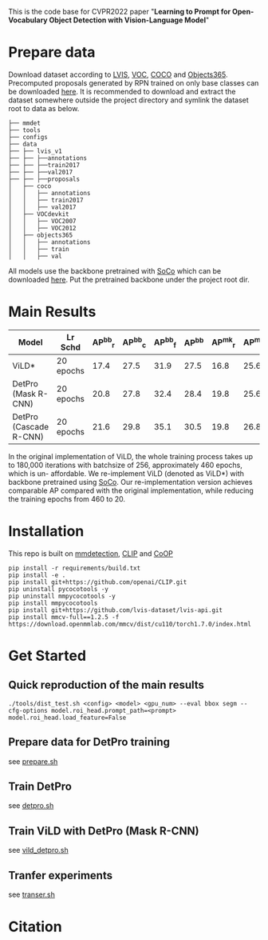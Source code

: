 This is the code base for CVPR2022 paper "**Learning to Prompt for Open-Vocabulary Object Detection with Vision-Language Model**"

# Prepare data
Download dataset according to [LVIS](https://www.lvisdataset.org/), [VOC](http://host.robots.ox.ac.uk/pascal/VOC/), [COCO](https://cocodataset.org/#home) and [Objects365](https://www.objects365.org/overview.html). Precomputed proposals generated by RPN trained on only base classes can be downloaded [here](https://cloud.tsinghua.edu.cn/d/0abae4deda2144b4b562/). It is recommended to download and extract the dataset somewhere outside the project directory and symlink the dataset root to data as below.
```
├── mmdet
├── tools
├── configs
├── data
├── ├── lvis_v1
├── ├── ├──annotations
├── ├── ├──train2017
├── ├── ├──val2017
├── ├── ├──proposals
│   ├── coco
│   │   ├── annotations
│   │   ├── train2017
│   │   ├── val2017
│   ├── VOCdevkit
│   │   ├── VOC2007
│   │   ├── VOC2012
│   ├── objects365
│   │   ├── annotations
│   │   ├── train
│   │   ├── val

```
All models use the backbone pretrained with [SoCo](https://github.com/hologerry/SoCo) which can be downloaded [here](https://cloud.tsinghua.edu.cn/f/9faa344e688e41619e92/?dl=1). Put the pretrained backbone under the project root dir.
# Main Results
| Model                  | Lr Schd   | AP<sup>bb</sup><sub>r</sub> | AP<sup>bb</sup><sub>c</sub> | AP<sup>bb</sup><sub>f</sub> | AP<sup>bb</sup> | AP<sup>mk</sup><sub>r</sub> | AP<sup>mk</sup><sub>c</sub>| AP<sup>mk</sup><sub>f</sub> | AP<sup>mk</sup> | Config | Prompt | Model |
| ---------------------- | --------- | ---- | ---- | ---- | ---- | ------- | ---- | ---- | ---- | ------ | ------ | ----- |
| ViLD*                   | 20 epochs | 17.4 | 27.5 | 31.9 | 27.5 | 16.8 | 25.6 | 28.5 | 25.2 | [config](https://github.com/dyabel/detpro/blob/main/configs/lvis/detpro_ens_20e.py) |  [prompt](https://cloud.tsinghua.edu.cn/f/3f9017c3e217496ebc25/?dl=1) | [model](https://cloud.tsinghua.edu.cn/f/d57e11e2ebf24d509218/?dl=1)      |
| DetPro (Mask R-CNN)    | 20 epochs | 20.8 | 27.8 | 32.4 | 28.4 | 19.8 | 25.6 | 28.9 | 25.9 | [config](https://github.com/dyabel/detpro/blob/main/configs/lvis/detpro_ens_20e.py) | [prompt](https://cloud.tsinghua.edu.cn/f/0fceb9cae4c249188170/?dl=1) | [model](https://cloud.tsinghua.edu.cn/f/91cecd9ef97843339c79/?dl=1) |
| DetPro (Cascade R-CNN) | 20 epochs | 21.6 | 29.8 | 35.1 | 30.5 | 19.8 | 26.8 | 30.3 | 26.9 | [config](https://github.com/dyabel/detpro/blob/main/configs/lvis/cascade_mask_rcnn_r50_fpn_sample1e-3_mstrain_20e_lvis_v1_pretrain_ens.py) | [prompt](https://cloud.tsinghua.edu.cn/f/0fceb9cae4c249188170/?dl=1) | [model](https://cloud.tsinghua.edu.cn/f/f75712011cd342bdb49e/?dl=1) | 

In the original implementation of ViLD, the whole training process takes up to 180,000 iterations with batchsize of 256, approximately 460 epochs, which is un-
affordable. We re-implement ViLD (denoted as ViLD*) with backbone pretrained using [SoCo](https://github.com/hologerry/SoCo). Our re-implementation version achieves comparable AP compared with the original implementation, while reducing the training epochs from 460 to 20.
# Installation
This repo is built on [mmdetection](https://github.com/open-mmlab/mmdetection), [CLIP](https://github.com/openai/CLIP.git) and [CoOP](https://github.com/kaiyangzhou/coop)

```shell
pip install -r requirements/build.txt
pip install -e .
pip install git+https://github.com/openai/CLIP.git
pip uninstall pycocotools -y
pip uninstall mmpycocotools -y
pip install mmpycocotools
pip install git+https://github.com/lvis-dataset/lvis-api.git
pip install mmcv-full==1.2.5 -f https://download.openmmlab.com/mmcv/dist/cu110/torch1.7.0/index.html
```
# Get Started
## Quick reproduction of the main results
```
./tools/dist_test.sh <config> <model> <gpu_num> --eval bbox segm --cfg-options model.roi_head.prompt_path=<prompt> model.roi_head.load_feature=False 
```
## Prepare data for DetPro training
see [prepare.sh](https://github.com/dyabel/detpro/blob/main/prepare.sh)
## Train DetPro
see [detpro.sh](https://github.com/dyabel/detpro/blob/main/detpro.sh)
## Train ViLD with DetPro (Mask R-CNN)
see [vild_detpro.sh](https://github.com/dyabel/detpro/blob/main/vild_detpro.sh)
## Tranfer experiments
see [transer.sh](https://github.com/dyabel/detpro/blob/main/transfer.sh)
# Citation

